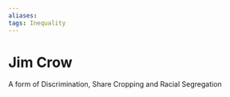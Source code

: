 ```yaml
---
aliases: 
tags: Inequality 
---
```

# Jim Crow
A form of Discrimination, Share Cropping and Racial Segregation